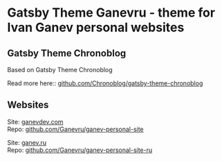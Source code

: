 # Gatsby Theme Ganevru - theme for Ivan Ganev personal websites

## Gatsby Theme Chronoblog

Based on Gatsby Theme Chronoblog

Read more here:: [github.com/Chronoblog/gatsby-theme-chronoblog](https://github.com/Chronoblog/gatsby-theme-chronoblog)

## Websites

Site: [ganevdev.com](https://www.ganevdev.com/)  
Repo: [github.com/Ganevru/ganev-personal-site](https://github.com/Ganevru/ganev-personal-site)

Site: [ganev.ru](https://www.ganev.ru/)  
Repo: [github.com/Ganevru/ganev-personal-site-ru](https://github.com/Ganevru/ganev-personal-site-ru)
